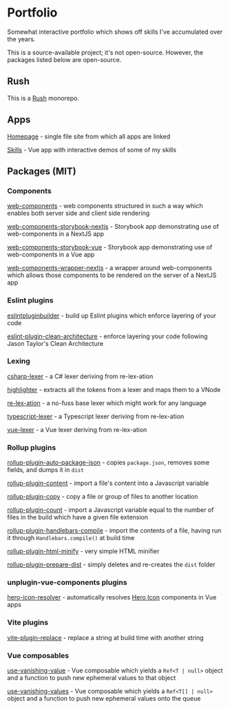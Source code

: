# Portfolio

Somewhat interactive portfolio which shows off skills I've accumulated over the years.

This is a source-available project; it's not open-source. However, the packages listed below are open-source.

## Rush

This is a [Rush](https://rushjs.io/) monorepo.

## Apps

[Homepage](./apps/homepage) - single file site from which all apps are linked

[Skills](./apps/skills) - Vue app with interactive demos of some of my skills

## Packages (MIT)

### Components

[web-components](./components/web-components) - web components structured in such a way which enables both server side and client side rendering

[web-components-storybook-nextjs](./components/web-components-storybook-nextjs) - Storybook app demonstrating use of web-components in a NextJS app

[web-components-storybook-vue](./components/web-components-storybook-vue) - Storybook app demonstrating use of web-components in a Vue app

[web-components-wrapper-nextjs](./components/web-components-wrapper-nextjs) - a wrapper around web-components which allows those components to be rendered on the server of a NextJS app

### Eslint plugins

[eslintpluginbuilder](./libs/eslintpluginbuilder-layered-architecture) - build up Eslint plugins which enforce layering of your code

[eslint-plugin-clean-architecture](./libs/eslint-plugin-clean-architecture) - enforce layering your code following Jason Taylor's Clean Architecture

### Lexing

[csharp-lexer](./libs/csharp-lexer/) - a C# lexer deriving from re-lex-ation

[highlighter](./libs/highlighter) - extracts all the tokens from a lexer and maps them to a VNode

[re-lex-ation](./libs/re-lex-ation/) - a no-fuss base lexer which might work for any language

[typescript-lexer](./libs/typescript-lexer/) - a Typescript lexer deriving from re-lex-ation

[vue-lexer](./libs/vue-lexer/) - a Vue lexer deriving from re-lex-ation

### Rollup plugins

[rollup-plugin-auto-package-json](./libs/rollup-plugin-auto-package-json) - copies `package.json`, removes some fields, and dumps it in `dist`

[rollup-plugin-content](./libs/rollup-plugin-content) - import a file's content into a Javascript variable

[rollup-plugin-copy](./libs/rollup-plugin-copy) - copy a file or group of files to another location

[rollup-plugin-count](./libs/rollup-plugin-count) - import a Javascript variable equal to the number of files in the build which have a given file extension

[rollup-plugin-handlebars-compile](./libs/rollup-plugin-handlebars-compile) - import the contents of a file, having run it through `Handlebars.compile()` at build time

[rollup-plugin-html-minify](./libs/rollup-plugin-html-minify) - very simple HTML minifier

[rollup-plugin-prepare-dist](./libs/rollup-plugin-prepare-dist) - simply deletes and re-creates the `dist` folder

### unplugin-vue-components plugins

[hero-icon-resolver](./libs/hero-icon-resolver) - automatically resolves [Hero Icon](https://heroicons.com/) components in Vue apps

### Vite plugins

[vite-plugin-replace](./libs/vite-plugin-replace) - replace a string at build time with another string

### Vue composables

[use-vanishing-value](./composables/use-vanishing-value) - Vue composable which yields a `Ref<T | null>` object and a function to push new ephemeral values to that object

[use-vanishing-values](./composables/use-vanishing-values) - Vue composable which yields a `Ref<T[] | null>` object and a function to push new ephemeral values onto the queue
